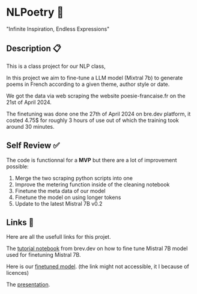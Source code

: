# NLPoetry 📝
"Infinite Inspiration, Endless Expressions"

## Description 📋
This is a class project for our NLP class, 

In this project we aim to fine-tune a LLM model (Mixtral 7b) to generate poems in French according to a given theme, author style or date.

We got the data via web scraping the website poesie-francaise.fr on the 21st of April 2024.

The finetuning was done one the 27th of April 2024 on bre.dev platform, it costed 4.75$ for roughly 3 hours of use out of which the training took around 30 minutes.

## Self Review ✅

The code is functionnal for a **MVP** but there are a lot of improvement possible:  
1. Merge the two scraping python scripts into one
2. Improve the metering function inside of the cleaning notebook
3. Finetune the meta data of our model
4. Finetune the model on using longer tokens
5. Update to the latest Mistral 7B v0.2  

## Links 🔗

Here are all the usefull links for this projet.

The [tutorial notebook](https://github.com/brevdev/notebooks/blob/main/mistral-finetune-own-data.ipynb) from brev.dev on how to fine tune Mistral 7B model used for finetuning Mistral 7B.  

Here is our [finetuned model](https://huggingface.co/Romain-Jochum/Mistral_7B_French_Poetry_Tuning/tree/main). (the link might not accessible, it I because of licences)

The [presentation](https://docs.google.com/presentation/d/1V2oZwTibtwemJEd7ksLPC_z93aWlcLYCAdNTloXmBCQ/edit?usp=sharing).
